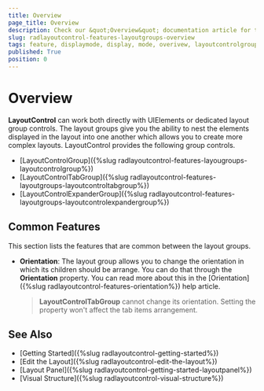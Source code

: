 ```yaml
---
title: Overview
page_title: Overview
description: Check our &quot;Overview&quot; documentation article for the RadLayoutControl {{ site.framework_name }} control.
slug: radlayoutcontrol-features-layoutgroups-overview
tags: feature, displaymode, display, mode, overivew, layoutcontrolgroup, layoutcontroltabgroup, layoutcontrolexpandergroup
published: True
position: 0
---
```


# Overview

__LayoutControl__ can work both directly with UIElements or dedicated layout group controls. The layout groups give you the ability to nest the elements displayed in the layout into one another which allows you to create more complex layouts. LayoutControl provides the following group controls.

* [LayoutControlGroup]({%slug radlayoutcontrol-features-layougroups-layoutcontrolgroup%})
* [LayoutControlTabGroup]({%slug radlayoutcontrol-features-layoutgroups-layoutcontroltabgroup%})
* [LayoutControlExpanderGroup]({%slug radlayoutcontrol-features-layoutgroups-layoutcontrolexpandergroup%})

## Common Features

This section lists the features that are common between the layout groups.

* __Orientation__: The layout group allows you to change the orientation in which its children should be arrange. You can do that through the __Orientation__ property. You can read more about this in the [Orientation]({%slug radlayoutcontrol-features-orientation%}) help article.

	> __LayoutControlTabGroup__ cannot change its orientation. Setting the property won't affect the tab items arrangement.

## See Also
* [Getting Started]({%slug radlayoutcontrol-getting-started%})
* [Edit the Layout]({%slug radlayoutcontrol-edit-the-layout%})
* [Layout Panel]({%slug radlayoutcontrol-getting-started-layoutpanel%})
* [Visual Structure]({%slug radlayoutcontrol-visual-structure%})